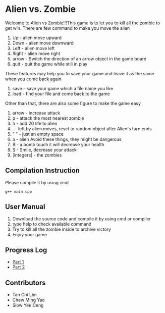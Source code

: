 # Alien vs. Zombie

Welcome to Alien vs Zombie!!!This game is to let you to kill all the zombie to get win. There are few command to make you move the alien
1. Up - alien move upward
2. Down - alien move downward
3. Left - alien move left
4. Right - alien move right
5. arrow - Switch the direction of an arrow object in the game board
6. quit - quit the game while still in play

These features may help you to save your game and leave it as the same when you come back again
1. save - save your game which a file name you like
2. load - find your file and come back to the game

Other than that, there are also some figure to make the game easy
1. arrow - increase attack
2. p - attack the most nearest zombie
3. h - add 20 life to alien
4. . - left by alien moves, reset to random object after Alien's turn ends
5. " " - just an empty space
7.  a - alien
Avoid these things, they might be dangerous
1. B - a bomb touch it will decrease your health
2. S - Smile, decrease your attack
3. [integers] - the zombies
## Compilation Instruction

Please compile it by using cmd

```
g++ main.cpp
```

## User Manual

1. Download the source code and compile it by using cmd or compiler
2. type help to check available command
3. Try to kill all the zombie inside to archive victory
4. Enjoy your game

## Progress Log

- [Part 1](PART1.md)
- [Part 2](PART2.md)

## Contributors

- Tan Chi Lim
- Chew Ming Yao
- Siow Yee Ceng

